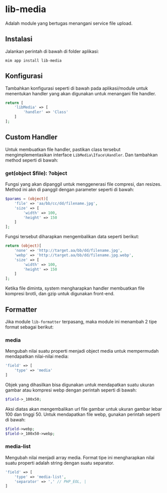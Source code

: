 # lib-media

Adalah module yang bertugas menangani service file upload.

## Instalasi

Jalankan perintah di bawah di folder aplikasi:

```
mim app install lib-media
```

## Konfigurasi

Tambahkan konfigurasi seperti di bawah pada aplikasi/module untuk menentukan
handler yang akan digunakan untuk menangani file handler.

```php
return [
    'libMedia' => [
        'handler' => 'Class'
    ]
];
```

## Custom Handler

Untuk membuatkan file handler, pastikan class tersebut mengimplementasikan
interface `LibMedia\Iface\Handler`. Dan tambahkan method seperti di bawah:

### get(object $file): ?object

Fungsi yang akan dipanggil untuk menggenerasi file compresi, dan resizes. Method
ini akn di panggil dengan parameter seperti di bawah:

```php
$params = (object)[
    'file' => 'aa/bb/cc/dd/filename.jpg',
    'size' => [
        'width' => 100,
        'height' => 150
    ]
];
```

Fungsi tersebut diharapkan mengembalikan data seperti berikut:

```php
return (object)[
    'none' => 'http://target.aa/bb/dd/filename.jpg',
    'webp' => 'http://target.aa/bb/dd/filename.jpg.webp',
    'size' => [
        'width' => 100,
        'height' => 150
    ]
];
```

Ketika file diminta, system mengharapkan handler membuatkan file kompresi brotli,
dan gzip untuk digunakan front-end.

## Formatter

Jika module `lib-formatter` terpasang, maka module ini menambah 2 tipe format sebagai berikut:

### media

Mengubah nilai suatu properti menjadi object media untuk mempermudah mendapatkan nilai-nilai
media:

```php
'field' => [
    'type' => 'media'
]
```

Objek yang dihasilkan bisa digunakan untuk mendapatkan suatu ukuran gambar atau kompresi webp dengan
perintah seperti di bawah:

```php
$field->_100x50;
```

Aksi diatas akan mengembalikan url file gambar untuk ukuran gambar lebar 100 dan tinggi 50. Untuk
mendapatkan file webp, gunakan perintah seperti di bawah:

```php
$field->webp;
$field->_100x50->webp;
```

### media-list

Mengubah nilai menjadi array media. Format tipe ini mengharapkan nilai suatu properti adalah string
dengan suatu separator.

```php
'field' => [
    'type' => 'media-list',
    'separator' => ',' // PHP_EOL, |
]
```